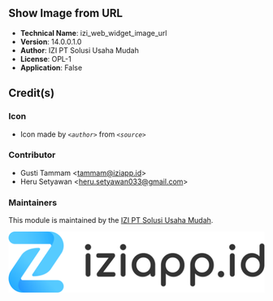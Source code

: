 ## Show Image from URL
- **Technical Name**: izi_web_widget_image_url
- **Version**: 14.0.0.1.0
- **Author**: IZI PT Solusi Usaha Mudah
- **License**: OPL-1
- **Application**: False

## Credit(s)
### Icon
- Icon made by _`<author>`_ from _`<source>`_

### Contributor
- Gusti Tammam <[tammam@iziapp.id](mailto:tammam@iziapp.id)>
- Heru Setyawan <[heru.setyawan033@gmail.com](mailto:heru.setyawan033@gmail.com)>

### Maintainers
This module is maintained by the [IZI PT Solusi Usaha Mudah](https://iziapp.id).

![alt text](static/description/images/izi-logo.png "IZI PT Solusi Usaha Mudah")
